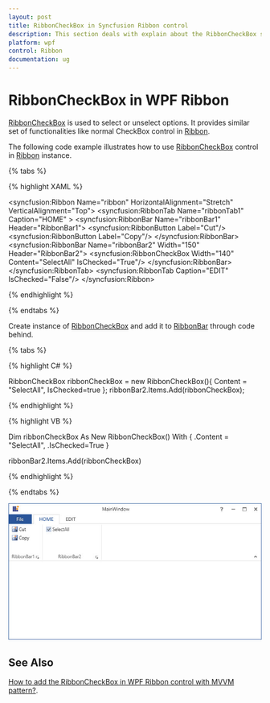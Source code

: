 ```yaml
---
layout: post
title: RibbonCheckBox in Syncfusion Ribbon control
description: This section deals with explain about the RibbonCheckBox support in Syncfusion Ribbon control on WPF platform
platform: wpf
control: Ribbon
documentation: ug
---
```

# RibbonCheckBox in WPF Ribbon

[RibbonCheckBox](https://help.syncfusion.com/cr/wpf/Syncfusion.Tools.Wpf~Syncfusion.Windows.Tools.Controls.RibbonCheckBox.html) is used to select or unselect options. It provides similar set of functionalities like normal CheckBox control in [Ribbon](https://help.syncfusion.com/cr/wpf/Syncfusion.Tools.Wpf~Syncfusion.Windows.Tools.Controls.Ribbon.html).

The following code example illustrates how to use [RibbonCheckBox](https://help.syncfusion.com/cr/wpf/Syncfusion.Tools.Wpf~Syncfusion.Windows.Tools.Controls.RibbonCheckBox.html) control in [Ribbon](https://help.syncfusion.com/cr/wpf/Syncfusion.Tools.Wpf~Syncfusion.Windows.Tools.Controls.Ribbon.html) instance.

{% tabs %}

{% highlight XAML %}

<syncfusion:Ribbon Name="ribbon" HorizontalAlignment="Stretch" VerticalAlignment="Top">
    <syncfusion:RibbonTab Name="ribbonTab1" Caption="HOME"  >
        <syncfusion:RibbonBar Name="ribbonBar1" Header="RibbonBar1">
            <syncfusion:RibbonButton Label="Cut"/>
            <syncfusion:RibbonButton Label="Copy"/>
        </syncfusion:RibbonBar>
        <syncfusion:RibbonBar Name="ribbonBar2" Width="150" Header="RibbonBar2">
            <syncfusion:RibbonCheckBox  Width="140" Content="SelectAll" IsChecked="True"/>
        </syncfusion:RibbonBar>
    </syncfusion:RibbonTab>
    <syncfusion:RibbonTab Caption="EDIT"  IsChecked="False"/>
</syncfusion:Ribbon>

{% endhighlight %}

{% endtabs %}

Create instance of [RibbonCheckBox](https://help.syncfusion.com/cr/wpf/Syncfusion.Tools.Wpf~Syncfusion.Windows.Tools.Controls.RibbonCheckBox.html) and add it to [RibbonBar](https://help.syncfusion.com/cr/wpf/Syncfusion.Tools.Wpf~Syncfusion.Windows.Tools.Controls.RibbonBar.html) through code behind.

{% tabs %}

{% highlight C# %}

RibbonCheckBox ribbonCheckBox = new RibbonCheckBox(){ Content = "SelectAll", IsChecked=true };
ribbonBar2.Items.Add(ribbonCheckBox);

{% endhighlight %}

{% highlight VB %}

Dim ribbonCheckBox As New RibbonCheckBox() With {
	.Content = "SelectAll",
	.IsChecked=True
}

ribbonBar2.Items.Add(ribbonCheckBox)

{% endhighlight %}

{% endtabs %}

![Output](RibbonCheckBox_images/RibbonCheckBox_img1.jpg)

## See Also

[How to add the RibbonCheckBox in WPF Ribbon control with MVVM pattern?](https://github.com/SyncfusionExamples/How-to-add-the-ribboncheckbox-in-wpf-ribbon-control-with-mvvm-pattern).
